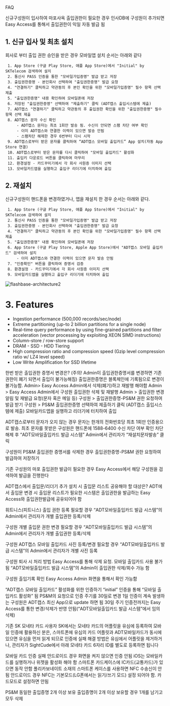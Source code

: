 FAQ

신규구성원이 입사하여 마포사옥 출입권한이 필요한 경우
인사DB에 구성원이 추가되면 Easy Access를 통해서 출입권한이 익일 자동 발급 됨

## 1. 신규 입사 및 최초 설치

회사로 부터 출입 권한 승인을 받은 경우 모바일앱 설치 순서는 아래와 같다

     1. App Store (구글 Play Store, 애플 App Store)에서 "Initial" by SKTelecom 검색하여 설치
     2. 통신사 PASS 인증을 통한 "모바일가입증명" 발급 받고 저장
     3. 출입권한증명 - 본인회사 선택하여 "출입권한증명" 발급 요청
     4. "연결하기" 클릭하고 약관동의 후 본인 확인을 위한 "모바일가입증명" 필수 항목 선택 제출
     5. "출입권한증명" 내용 확인하여 모바일폰에 저장
     6. 저장된 "출입권한증명" 선택하여 "제출하기" 클릭 (ADT캡스 출입시스템에 제출)
     7. ADT캡스 "연결하기" 클릭하고 약관동의 후 출입권한 확인을 위한 "출입권한증명" 필수 항목 선택 제출
     8. ADT캡스 문자 수신 확인
         - ADT캡스 문자는 최초 1회만 발송 됨. 수신이 안되면 스팸 차단 여부 확인
         - 이미 ADT캡스와 연결한 이력이 있으면 발송 안됨
         - 스팸차단 해제한 경우 6번부터 다시 시작
     9. ADT캡스로부터 받은 문자를 클릭하여 “ADT캡스 모바일 출입카드” App 설치(자동 App Store 연결)
     10. ADT캡스로부터 받은 문자를 다시 클릭하여 "모바일 출입카드" 활성화 
     11. 출입키 다운로드 버튼을 클릭하여 마무리
     12. 환경설정 - 카드꾸미기에서 각 회사 사원증 이미지 선택
     13. 모바일카드앱을 실행하고 출입구 리더기에 터치하여 출입


## 2. 재설치

신규구성원이 핸드폰을 변경하였거나, 앱을 재설치 한 경우 순서는 아래와 같다.

     1. App Store (구글 Play Store, 애플 App Store)에서 "Initial" by SKTelecom 검색하여 설치
     2. 통신사 PASS 인증을 통한 "모바일가입증명" 발급 받고 저장
     3. 출입권한증명 - 본인회사 선택하여 "출입권한증명" 발급 요청
     4. "연결하기" 클릭하고 약관동의 후 본인 확인을 위한 "모바일가입증명" 필수 항목 선택 제출
     5. "출입권한증명" 내용 확인하여 모바일폰에 저장
     6. App Store (구글 Play Store, Apple App Store)에서 "ADT캡스 모바일 출입카드" 검색하여 설치
         - 이미 ADT캡스와 연결한 이력이 있으면 문자 발송 안됨
     7. "인증확인" 버튼을 클릭하여 증명서 검증
     8. 환경설정 - 카드꾸미기에서 각 회사 사원증 이미지 선택
     9. 모바일카드앱을 실행하고 출입구 리더기에 터치하여 출입



![flashbase-architecture2](./images/lightningdb_architecture.png)

# 3. Features


- Ingestion performance (500,000 records/sec/node)
- Extreme partitioning (up-to 2 billion partitions for a single node)
- Real-time query performance by using fine-grained partitions and filter acceleration (vector processing by exploiting XEON SIMD instructions)
- Column-store / row-store support
- DRAM - SSD - HDD Tiering
- High  compression  ratio  and  compression  speed  (Gzip  level  compression ratio w/ LZ4 level speed)
- Low Write Amplification for SSD lifetime









한번 받은 출입권한 증명서 변경은? (주의! Admin이 출입권한증명서를 변경하면 기존 권한이 폐기 되면서 출입이 불가능해짐)
출입권한증명은 블록체인에 기록됨으로 변경이 불가능함.
Admin> Easy Access Admin에서 삭제(폐기)하고 재발행 해야함
Admin > Easy Access Admin에서 구성원 출입권한 삭제 및 재발행
Admin > 출입권한 변경 알림 및 재발급 요청(문자 혹은 메일 등)
구성원 >  출입권한증명-PS&M 권한 요청하여 발급 받기
구성원 >  PS&M 출입권한증명 선택하여 제출하기 클릭 (ADT캡스 출입시스템에 제출)
모바일카드앱을 실행하고 리더기에 터치하여 출입

ADT캡스로부터 문자가 오지 않는 경우
문자는 한개의 전화번호당 최초 1회만 인증용으로 발송.
최초 문자를 못받은 구성원은 핸드폰에 1588-6400 수신 차단 여부 확인
차단 해제 후 “ADT모바일출입카드 발급 시스템” Admin에서 관리자가 “재설치문자발송” 클릭



구성원이 PS&M 출입권한 증명서를 삭제한 경우
출입권한증명-PS&M 권한 요청하여 발급하여 저장하기


기존 구성원의 마포 출입권한 발급이 필요한 경우
Easy Access에서 해당 구성원을 검색하여 발급을 진행한다


ADT캡스에서 출입문/리더기 추가 설치 시 출입문 리스트 공유해야 할 대상은?
ADT에서 출입문 변경 시 출입문 리스트가 필요한 시스템은 출입권한을 발급하는 Easy Access와 출입권한발급에 공유되어야 함


휘트니스(피트니스) 출입 권한 등록 필요할 경우
“ADT모바일출입카드 발급 시스템”의 Admin에서 관리자가 개별 출입권한 등록/삭제

구성원 개별 출입문 권한 변경 필요할 경우
“ADT모바일출입카드 발급 시스템”의 Admin에서 관리자가 개별 출입권한 등록/삭제


구성원 ADT캡스 모바일 출입카드 사진 등록/변경 필요할 경우
“ADT모바일출입카드 발급 시스템”의 Admin에서 관리자가 개별 사진 등록


구성원 퇴사 시 처리 방법
Easy Access를 통해 삭제 요청. 모바일 출입카드 사용 불가 됨
“ADT모바일출입카드 발급 시스템”의  Admin이 출입권한 삭제/회수 가능 함



구성원 출입기록 확인
Easy Access Admin 화면을 통해서 확인 가능함


“ADT캡스 모바일 출입카드” 활성화를 위한 인증하기
“initial” 인증을 통해 “모바일 출입카드 활성화” 됨
PS&M의 요청으로 인증 주기를 30일로 변경
1일 인증이 계속 발생하는 구성원은 ADT캡스 최신 App으로 update 하면 됨
30일 주기 인증전까지는 Easy Access를 통한 변경/삭제가 반영 안됨(“ADT모바일출입카드 발급 시스템”에서 임의 삭제)

기존 SK 모네타 카드 사용자
SK에서는 모네타 카드의 어플릿을 유심에 등록하여 모바일 인증에 활용하신 분은, 스마트폰에 유심의 카드 어플릿과 ADT모바일카드가 동시에 있으면 유심을 먼저 읽게 되므로 인증에 실패
해결 방법은 유심에서 어플릿을 제거하거나, 관리자가 SightCude에서 아래 모네타 카드 6자리 ID를 별도로 등록하면 됩니다

모바일 카드 인증 실패
안드로이드 경우 화면을 켜지 않으면 인증 안됨
iOS는 모바일카드를 실행하거나 위젯을 활성화 해야 함
스마트폰 카드케이스에 IC카드(교통카드)가 있으면 동작 안함
폴리카보네이트 소재의 스마트폰 케이스를 사용하면 NFC 수송신이 안됨
안드로이드 경우 NFC는 기본모드(LG폰에서는 읽기/쓰기 모드) 설정 되어야 함. 카드모드로 설정하면 안됨


PS&M 동일한 출입증명 2개 이상 보유
출입증명이 2개 이상 보유할 경우 1개를 남기고 모두 삭제

